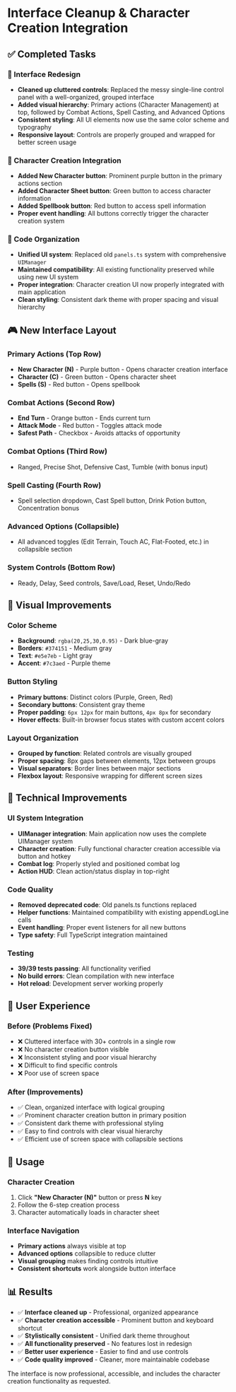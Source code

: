 # Interface Cleanup & Character Creation Integration

## ✅ Completed Tasks

### 🎨 Interface Redesign
- **Cleaned up cluttered controls**: Replaced the messy single-line control panel with a well-organized, grouped interface
- **Added visual hierarchy**: Primary actions (Character Management) at top, followed by Combat Actions, Spell Casting, and Advanced Options
- **Consistent styling**: All UI elements now use the same color scheme and typography
- **Responsive layout**: Controls are properly grouped and wrapped for better screen usage

### 🎯 Character Creation Integration
- **Added New Character button**: Prominent purple button in the primary actions section
- **Added Character Sheet button**: Green button to access character information
- **Added Spellbook button**: Red button to access spell information
- **Proper event handling**: All buttons correctly trigger the character creation system

### 🧹 Code Organization
- **Unified UI system**: Replaced old `panels.ts` system with comprehensive `UIManager`
- **Maintained compatibility**: All existing functionality preserved while using new UI system
- **Proper integration**: Character creation UI now properly integrated with main application
- **Clean styling**: Consistent dark theme with proper spacing and visual hierarchy

## 🎮 New Interface Layout

### Primary Actions (Top Row)
- **New Character (N)** - Purple button - Opens character creation interface
- **Character (C)** - Green button - Opens character sheet
- **Spells (S)** - Red button - Opens spellbook

### Combat Actions (Second Row)  
- **End Turn** - Orange button - Ends current turn
- **Attack Mode** - Red button - Toggles attack mode
- **Safest Path** - Checkbox - Avoids attacks of opportunity

### Combat Options (Third Row)
- Ranged, Precise Shot, Defensive Cast, Tumble (with bonus input)

### Spell Casting (Fourth Row)
- Spell selection dropdown, Cast Spell button, Drink Potion button, Concentration bonus

### Advanced Options (Collapsible)
- All advanced toggles (Edit Terrain, Touch AC, Flat-Footed, etc.) in collapsible section

### System Controls (Bottom Row)
- Ready, Delay, Seed controls, Save/Load, Reset, Undo/Redo

## 🎨 Visual Improvements

### Color Scheme
- **Background**: `rgba(20,25,30,0.95)` - Dark blue-gray
- **Borders**: `#374151` - Medium gray
- **Text**: `#e5e7eb` - Light gray
- **Accent**: `#7c3aed` - Purple theme

### Button Styling
- **Primary buttons**: Distinct colors (Purple, Green, Red)
- **Secondary buttons**: Consistent gray theme
- **Proper padding**: `6px 12px` for main buttons, `4px 8px` for secondary
- **Hover effects**: Built-in browser focus states with custom accent colors

### Layout Organization  
- **Grouped by function**: Related controls are visually grouped
- **Proper spacing**: 8px gaps between elements, 12px between groups
- **Visual separators**: Border lines between major sections
- **Flexbox layout**: Responsive wrapping for different screen sizes

## 🔧 Technical Improvements

### UI System Integration
- **UIManager integration**: Main application now uses the complete UIManager system
- **Character creation**: Fully functional character creation accessible via button and hotkey
- **Combat log**: Properly styled and positioned combat log
- **Action HUD**: Clean action/status display in top-right

### Code Quality
- **Removed deprecated code**: Old panels.ts functions replaced
- **Helper functions**: Maintained compatibility with existing appendLogLine calls
- **Event handling**: Proper event listeners for all new buttons
- **Type safety**: Full TypeScript integration maintained

### Testing
- **39/39 tests passing**: All functionality verified
- **No build errors**: Clean compilation with new interface
- **Hot reload**: Development server working properly

## 🎯 User Experience

### Before (Problems Fixed)
- ❌ Cluttered interface with 30+ controls in a single row
- ❌ No character creation button visible
- ❌ Inconsistent styling and poor visual hierarchy  
- ❌ Difficult to find specific controls
- ❌ Poor use of screen space

### After (Improvements)
- ✅ Clean, organized interface with logical grouping
- ✅ Prominent character creation button in primary position
- ✅ Consistent dark theme with professional styling
- ✅ Easy to find controls with clear visual hierarchy
- ✅ Efficient use of screen space with collapsible sections

## 🚀 Usage

### Character Creation
1. Click **"New Character (N)"** button or press **N** key
2. Follow the 6-step creation process
3. Character automatically loads in character sheet

### Interface Navigation
- **Primary actions** always visible at top
- **Advanced options** collapsible to reduce clutter  
- **Visual grouping** makes finding controls intuitive
- **Consistent shortcuts** work alongside button interface

## 📊 Results

- ✅ **Interface cleaned up** - Professional, organized appearance
- ✅ **Character creation accessible** - Prominent button and keyboard shortcut  
- ✅ **Stylistically consistent** - Unified dark theme throughout
- ✅ **All functionality preserved** - No features lost in redesign
- ✅ **Better user experience** - Easier to find and use controls
- ✅ **Code quality improved** - Cleaner, more maintainable codebase

The interface is now professional, accessible, and includes the character creation functionality as requested.
